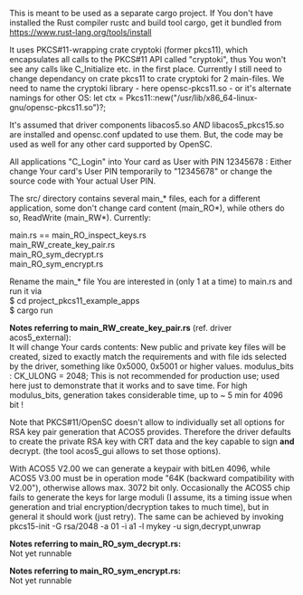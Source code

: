This is meant to be used as a separate cargo project.
If You don't have installed the Rust compiler rustc and build tool cargo, get it bundled from
https://www.rust-lang.org/tools/install

It uses PKCS#11-wrapping crate cryptoki (former pkcs11), which encapsulates all calls to the PKCS#11 API called "cryptoki",
thus You won't see any calls like C_Initialize etc. in the first place.
Currently I still need to change dependancy on crate pkcs11 to crate cryptoki for 2 main-files.
We need to name the cryptoki library - here opensc-pkcs11.so - or it's alternate namings for other OS: 
let ctx = Pkcs11::new("/usr/lib/x86_64-linux-gnu/opensc-pkcs11.so")?;

It's assumed that driver components libacos5.so *AND* libacos5_pkcs15.so are installed and opensc.conf updated to use them.
But, the code may be used as well for any other card supported by OpenSC.

All applications "C_Login" into Your card as User with PIN 12345678 :
Either change Your card's User PIN temporarily to "12345678" or change the source code with Your actual User PIN.


The src/ directory contains several main_* files, each for a different application, some don't change card content
(main_RO*), while others do so, ReadWrite (main_RW*). Currently:

main.rs == main_RO_inspect_keys.rs  
main_RW_create_key_pair.rs  
main_RO_sym_decrypt.rs  
main_RO_sym_encrypt.rs  

Rename the main_* file You are interested in (only 1 at a time) to main.rs and run it via  
$ cd project_pkcs11_example_apps  
$ cargo run


**Notes referring to  main_RW_create_key_pair.rs** (ref. driver acos5_external):  
It will change Your cards contents:
New public and private key files will be created, sized to exactly match the requirements and with file ids selected 
by the driver, something like 0x5000, 0x5001 or higher values.
modulus_bits : CK_ULONG = 2048; This is not recommended for production use; used here just to demonstrate that it works
and to save time. For high modulus_bits, generation takes considerable time, up to ~ 5 min for 4096 bit !

Note that PKCS#11/OpenSC doesn't allow to individually set all options for RSA key pair generation that ACOS5 provides.
Therefore the driver defaults to create the private RSA key with CRT data and the key capable to sign **and** decrypt.
(the tool acos5_gui allows to set those options).

With ACOS5 V2.00 we can generate a keypair with bitLen 4096, while ACOS5 V3.00 must be in operation mode "64K (backward compatibility with V2.00"),
otherwise allows max. 3072 bit only.
Occasionally the ACOS5 chip fails to generate the keys for large moduli (I assume, its a timing issue when generation and
trial encryption/decryption takes to much time), but in general it should work (just retry).
The same can be achieved by invoking  
pkcs15-init -G rsa/2048 -a 01 -i a1 -l mykey -u sign,decrypt,unwrap


**Notes referring to  main_RO_sym_decrypt.rs:**  
Not yet runnable

**Notes referring to  main_RO_sym_encrypt.rs:**  
Not yet runnable

